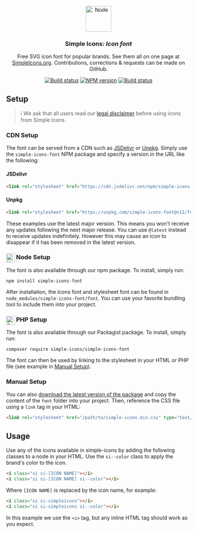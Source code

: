 <p align="center">
<img src="https://cdn.simpleicons.org/simpleicons/000/fff" alt="Node" width=70 />
<h3 align="center">Simple Icons: <em>Icon font</em></h3>
<p align="center">
Free SVG icon font for popular brands. See them all on one page at <a href="https://simpleicons.org">SimpleIcons.org</a>. Contributions, corrections & requests can be made on GitHub.</p>
</p>

<p align="center">
<a href="https://github.com/simple-icons/simple-icons-font/actions?query=workflow%3AVerify+branch%3Adevelop"><img src="https://img.shields.io/github/actions/workflow/status/simple-icons/simple-icons-font/verify.yml?branch=develop&logo=github&label=tests" alt="Build status" /></a>
<a href="https://www.npmjs.com/package/simple-icons-font"><img src="https://img.shields.io/npm/v/simple-icons-font?logo=npm" alt="NPM version" /></a>
<a href="https://packagist.org/packages/simple-icons/simple-icons-font"><img src="https://img.shields.io/packagist/v/simple-icons/simple-icons-font?logo=packagist&logoColor=white" alt="Build status" /></a>
</p>

## Setup

> :information_source: We ask that all users read our [legal disclaimer](https://github.com/simple-icons/simple-icons/blob/master/DISCLAIMER.md) before using icons from Simple Icons.

### CDN Setup

The font can be served from a CDN such as [JSDelivr][jsdelivr-link] or [Unpkg][unpkg-link]. Simply use the `simple-icons-font` NPM package and specify a version in the URL like the following:

#### JSDelivr

```html
<link rel="stylesheet" href="https://cdn.jsdelivr.net/npm/simple-icons-font@v11/font/simple-icons.min.css" type="text/css">
```

#### Unpkg

```html
<link rel="stylesheet" href="https://unpkg.com/simple-icons-font@v11/font/simple-icons.min.css" type="text/css">
```

These examples use the latest major version. This means you won't receive any updates following the next major release. You can use `@latest` instead to receive updates indefinitely. However this may cause an icon to disappear if it has been removed in the latest version.

### Node Setup <img src="https://cdn.simpleicons.org/nodedotjs/000/fff" alt="Node" align=left width=24>

The font is also available through our npm package. To install, simply run:

```shell
npm install simple-icons-font
```

After installation, the icons font and stylesheet font can be found in `node_modules/simple-icons-font/font`. You can use your favorite bundling tool to include them into your project.

### PHP Setup <img src="https://cdn.simpleicons.org/php/000/fff" alt="PHP" align=left width=24>

The font is also available through our Packagist package. To install, simply run:

```shell
composer require simple-icons/simple-icons-font
```

The font can then be used by linking to the stylesheet in your HTML or PHP file (see example in [Manual Setup](#manual-setup)).

### Manual Setup

You can also [download the latest version of the package][latest-release] and copy the content of the `font` folder into your project. Then, reference the CSS file using a `link` tag in your HTML:

```html
<link rel="stylesheet" href="/path/to/simple-icons.min.css" type="text/css">
```

## Usage

Use any of the icons available in simple-icons by adding the following classes to a node in your HTML. Use the `si--color` class to apply the brand's color to the icon.

```html
<i class="si si-[ICON NAME]"></i>
<i class="si si-[ICON NAME] si--color"></i>
```

Where `[ICON NAME]` is replaced by the icon name, for example:

```html
<i class="si si-simpleicons"></i>
<i class="si si-simpleicons si--color"></i>
```

In this example we use the `<i>` tag, but any inline HTML tag should work as you expect.

[latest-release]: https://github.com/simple-icons/simple-icons-font/releases/latest
[jsdelivr-link]: https://www.jsdelivr.com/package/npm/simple-icons-font/
[unpkg-link]: https://unpkg.com/browse/simple-icons-font/
